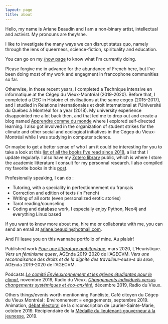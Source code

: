 ```yaml
---
layout: page
title: about
---
```


Hello, my name is Ariane Beaudin and I am a non-binary artist, intellectual and activist. My pronouns are they/she.  

I like to investigate the many ways we can disrupt status quo, namely through the lens of queerness, science-fiction, spirituality and education.

You can go on my [/now page](http://ravirer.com/now) to know what I'm currently doing. 

Please forgive me in advance for the abundance of French here, but I've been doing most of my work and engagment in francophone communities so far. 

Otherwise, in those recent years, I completed a Technique intensive en informatique at the Cégep du Vieux-Montréal (2019-2020). Before that, I completed a DEC in Histoire et civilisations at the same cegep (2015-2017), and I studied in Relations internationales et droit international at l'Université du Québec à Montréal for a year (2018). My university experience disappointed me a lot back then, and that led me to drop out and create a blog named [Apprendre comme du monde](http://apprendrecommedumonde.wordpress.com) where I explored self-directed learning.  I also got involved in the organization of student strikes for the climate and other social and ecological initiatives in the Cégep du Vieux-Montréal while I was studying in computer science. 

Or maybe to get a better sense of who I am it could be interesting for you to take a look at this [list of all the books I've read since 2018](https://1drv.ms/x/s!Al0exe4DLIOhyQ4pZh4k9G2kYwny?e=90qAbhhttps://1drv.ms/x/s!Al0exe4DLIOhyQ4pZh4k9G2kYwny?e=90qAbh), a list that I update regularly. I also have my [Zotero library]((https://www.zotero.org/ariane.beaudin/library)) public, which is where I store the academic litterature I consult for my personnal research. I also compiled my favorite books in this [post](http://ravirer.com/collections/reading_essentials/).  

Profesionally speaking, I can do : 
* Tutoring, with a speciality in perfectionnement du français
* Correction and edition of texts  (in French)
* Writing of all sorts (even personalized erotic stories) 
* Tarot reading/counseling 
* Coding and database work, I especially enjoy Python, Neo4j and everything Linux based

If you want to know more about me, hire me or collaborate with me, you can send an email at ariane.beaudin@hotmail.com. 

And I'll leave you on this wannabe portfolio of mine. Au plaisir! 

Published work
[_Pour une littérature ambitopique_](http://lheuristique.ca/article.php?id=525), mars 2020, L'Heuristique.
_Vers un féminisme queer_, AGEnda 2019-2020 de l'AGECVM.
_Vers une reconnaisance des droits et de la dignité des travalleur-euse-s du sexe_, AGEnda 2019-2020 de l'AGECVM.

Podcasts
[_Le comité Envieuxronnement et les grèves étudiantes pour le climat_](https://www.youtube.com/watch?v=iYnTy2MnEFY&ab_channel=RadioDuVieux), novembre 2019, Radio du Vieux.
[_Changements individuels versus changements systémiques et éco-anxiété_](https://www.youtube.com/watch?v=ZFoMGDO0lLo&ab_channel=RadioDuVieux), décembre 2019, Radio du Vieux. 

Others things/events worth mentionning
Panéliste, Café citoyen du Cégep du Vieux Montréal : Environnement = engagements, septembre 2019. 
Animation, [débat électoral](https://www.youtube.com/watch?v=XA-CnDELIko) de la circonscription de Laurier-Sainte-Marie, octobre 2019.
Récipiendaire de la [Médaille du lieutenant-gouverneur à la jeunesse](http://www.cvm.qc.ca/membrespersonnel/pages/index.aspx?idActualite=4133), 2019.





